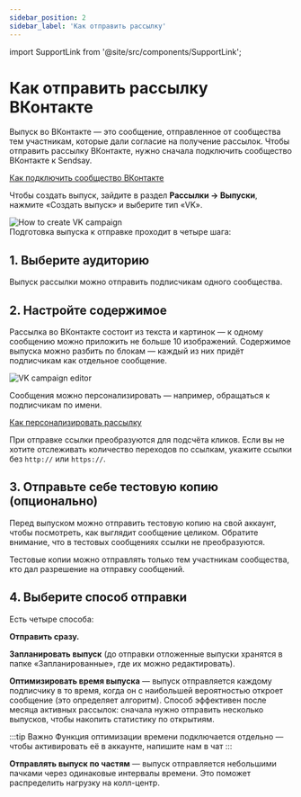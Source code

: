 ```yaml
---
sidebar_position: 2
sidebar_label: 'Как отправить рассылку'
---
```


import SupportLink from '@site/src/components/SupportLink';

# Как отправить рассылку ВКонтакте

Выпуск во ВКонтакте — это сообщение, отправленное от сообщества тем участникам, которые дали согласие на получение рассылок. Чтобы отправить рассылку ВКонтакте, нужно сначала подключить сообщество ВКонтакте к Sendsay.

[Как подключить сообщество ВКонтакте](https://docs.sendsay.ru/other-channels/vk/how-to-connect-vk-community)

Чтобы создать выпуск, зайдите в раздел **Рассылки → Выпуски**, нажмите «Создать выпуск» и выберите тип «VK».

![How to create VK campaign](/img/other-channels/vk/how-to-create-vk-campaign/how-to-create-vk-campaign.gif) <br/>
Подготовка выпуска к отправке проходит в четыре шага:

## 1. Выберите аудиторию

Выпуск рассылки можно отправить подписчикам одного сообщества.

## 2. Настройте содержимое

Рассылка во ВКонтакте состоит из текста и картинок — к одному сообщению можно приложить не больше 10 изображений. Содержимое выпуска можно разбить по блокам — каждый из них придёт подписчикам как отдельное сообщение.

![VK campaign editor](/img/other-channels/vk/how-to-create-vk-campaign/vk-campaign-editor.png) <br/>

Сообщения можно персонализировать — например, обращаться к подписчикам по имени.

[Как персонализировать рассылку](https://docs.sendsay.ru/email-campaigns/personalization/how-to-personalize-campaign)

При отправке ссылки преобразуются для подсчёта кликов. Если вы не хотите отслеживать количество переходов по ссылкам, укажите ссылки без `http://` или `https://`.

## 3. Отправьте себе тестовую копию (опционально)

Перед выпуском можно отправить тестовую копию на свой аккаунт, чтобы посмотреть, как выглядит сообщение целиком. Обратите внимание, что в тестовых сообщениях ссылки не преобразуются.

Тестовые копии можно отправлять только тем участникам сообщества, кто дал разрешение на отправку сообщений.

## 4. Выберите способ отправки

Есть четыре способа:

**Отправить сразу.**

**Запланировать выпуск** (до отправки отложенные выпуски хранятся в папке «Запланированные», где их можно редактировать).

**Оптимизировать время выпуска** — выпуск отправляется каждому подписчику в то время, когда он с наибольшей вероятностью откроет сообщение (это определяет алгоритм). Способ эффективен после месяца активных рассылок: сначала нужно отправить несколько выпусков, чтобы накопить статистику по открытиям.

:::tip Важно
Функция оптимизации времени подключается отдельно — чтобы активировать её в аккаунте, <SupportLink>напишите нам в чат</SupportLink>
:::

**Отправлять выпуск по частям** — выпуск отправляется небольшими пачками через одинаковые интервалы времени. Это поможет распределить нагрузку на колл-центр.
